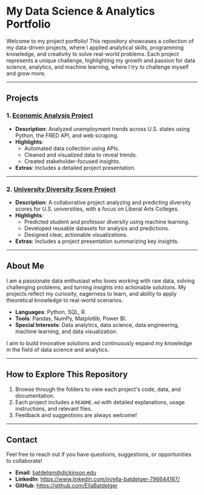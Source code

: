 
# **My Data Science & Analytics Portfolio**

Welcome to my project portfolio! This repository showcases a collection of my data-driven projects, where I applied analytical skills, programming knowledge, and creativity to solve real-world problems. Each project represents a unique challenge, highlighting my growth and passion for data science, analytics, and machine learning, where I try to challenge myself and grow more.

---

## **Projects**

### 1. **[Economic Analysis Project](./Economic%20Analysis%20Project/README.md)**
- **Description**: Analyzed unemployment trends across U.S. states using Python, the FRED API, and web scraping.
- **Highlights**:
  - Automated data collection using APIs.
  - Cleaned and visualized data to reveal trends.
  - Created stakeholder-focused insights.
- **Extras**: Includes a detailed project presentation.

---

### 2. **[University Diversity Score Project](./University_Diversity_Score_Project/README.md)**
- **Description**: A collaborative project analyzing and predicting diversity scores for U.S. universities, with a focus on Liberal Arts Colleges.
- **Highlights**:
  - Predicted student and professor diversity using machine learning.
  - Developed reusable datasets for analysis and predictions.
  - Designed clear, actionable visualizations.
- **Extras**: Includes a project presentation summarizing key insights.

---


## **About Me**

I am a passionate data enthusiast who loves working with raw data, solving challenging problems, and turning insights into actionable solutions. My projects reflect my curiosity, eagerness to learn, and ability to apply theoretical knowledge to real-world scenarios.

- **Languages**: Python, SQL, R.
- **Tools**: Pandas, NumPy, Matplotlib, Power BI.
- **Special Interests**: Data analytics, data science, data engineering, machine learning, and data visualization.

I aim to build innovative solutions and continuously expand my knowledge in the field of data science and analytics.

---

## **How to Explore This Repository**

1. Browse through the folders to view each project's code, data, and documentation.
2. Each project includes a `README.md` with detailed explanations, usage instructions, and relevant files.
3. Feedback and suggestions are always welcome!

---

## **Contact**

Feel free to reach out if you have questions, suggestions, or opportunities to collaborate!

- **Email**: batdelgm@dickinson.edu
- **LinkedIn**: https://www.linkedin.com/in/ella-batdelger-796644167/
- **GitHub**: https://github.com/EllaBatdelger

